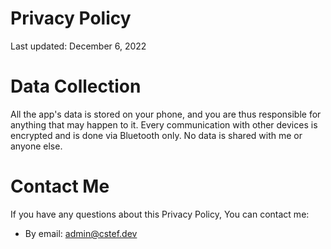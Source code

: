 # Privacy Policy

Last updated: December 6, 2022

# Data Collection

All the app's data is stored on your phone, and you are thus responsible for anything that may happen to it. Every communication with other devices is encrypted  and is done via Bluetooth only. No data is shared with me or anyone else.

# Contact Me

If you have any questions about this Privacy Policy, You can contact me:

- By email: admin@cstef.dev
